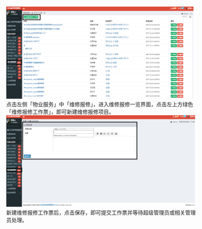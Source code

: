 ![](/assets/保修维修12.png)点击左侧「物业服务」中「维修报修」，进入维修报修一览界面，点击左上方绿色「维修报修工作票」，即可新建维修报修项目。![](/assets/保修维修13.png)新建维修报修工作票后，点击保存，即可提交工作票并等待超级管理员或相关管理员处理。

